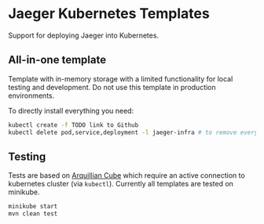 # Jaeger Kubernetes Templates

Support for deploying Jaeger into Kubernetes.

## All-in-one template

Template with in-memory storage with a limited functionality for local testing and development. Do not use this template in production environments.

To directly install everything you need:
```bash
kubectl create -f TODO link to Github
kubectl delete pod,service,deployment -l jaeger-infra # to remove everything
```

## Testing
Tests are based on [Arquillian Cube](http://arquillian.org/arquillian-cube/) which require an active connection to
kubernetes cluster (via `kubectl`). Currently all templates are tested on minikube.

```bash
minikube start
mvn clean test
```
